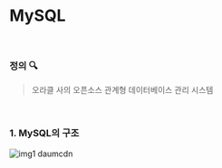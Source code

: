 # MySQL
 <br>
 
 ### 정의 :mag:
 > 오라클 사의 오픈소스 관계형 데이터베이스 관리 시스템
<br>

### 1. MySQL의 구조
 ![img1 daumcdn](https://github.com/foskingson/STUDY/assets/79396860/3ebc6e60-bced-4ee2-a930-e0e9abc56f92)
